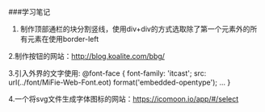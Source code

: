 ###学习笔记
1. 制作顶部通栏的块分割竖线，使用div+div的方式选取除了第一个元素外的所有元素在使用border-left

2.制作按钮的网站：http://blog.koalite.com/bbg/

3.引入外界的文字使用:
@font-face {
    font-family: 'itcast';
    src: url(../font/MiFie-Web-Font.eot) format('embedded-opentype');
    ...
}

4.一个将svg文件生成字体图标的网站：https://icomoon.io/app/#/select